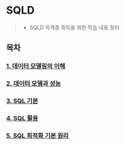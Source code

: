 # SQLD

> - SQLD  자격증 취득을 위한 학습 내용 정리

## 목차

### [1. 데이터 모델링의 이해](./SQLD_01.md)

### [2. 데이터 모델과 성능](./SQLD_02.md)

### [3. SQL 기본](./SQLD_03.md)

### [4. SQL 활용](./SQLD_04.md)

### [5. SQL 최적화 기본 원리](./SQLD_05.md)

